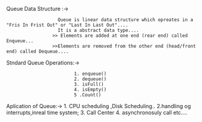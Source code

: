 Queue Data Structure :->

                       Queue is linear data structure which opreates in a "Fris In Frist Out" or "Last In Last Out"....
                       It is a abstract data type....
                     >> Elements are added at one end (rear end) called Enqueue...
                     >>Elements are removed from the other end (head/front end) called Dequeue....
                     
                     
Stndard Queue Operations:->

                             1. enqueue()
                             2. dequeue()
                             3. isFull()
                             4. isEmpty()
                             5 .Count()
  
Aplication of Queue:->
                        1. CPU scheduling ,Disk Scheduling..
                        2.handling og interrupts,inreal time system;
                        3. Call Center
                        4. asynchronosuly call etc....

